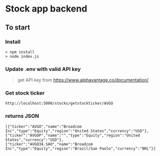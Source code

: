 # Stock app backend

## To start

### Install

```
> npm install
> node index.js
```

### Update .env with valid API key
> get API key from <https://www.alphavantage.co/documentation/>

### Get stock ticker

```
http://localhost:5000/stocks/getstockticker/AVGO
```
### returns JSON
```
[{"ticker":"AVGO","name":"Broadcom Inc","type":"Equity","region":"United States","currency":"USD"},
{"ticker":"AVGOP","name":"","type":"Equity","region":"United States","currency":"USD"},
{"ticker":"AVGO34.SAO","name":"Broadcom Inc","type":"Equity","region":"Brazil/Sao Paolo","currency":"BRL"}]
```
